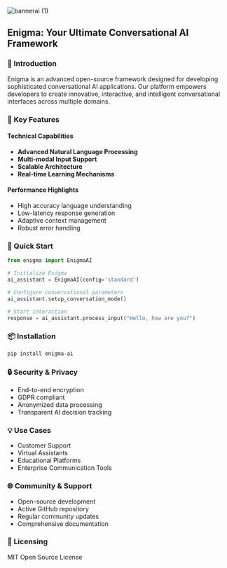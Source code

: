 
![bannerai (1)](https://github.com/user-attachments/assets/25ef3a43-5559-4073-ab69-74398ba610d6)

## Enigma: Your Ultimate Conversational AI Framework

### 🤖 Introduction

Enigma is an advanced open-source framework designed for developing sophisticated conversational AI applications. Our platform empowers developers to create innovative, interactive, and intelligent conversational interfaces across multiple domains.

### 🌟 Key Features

#### Technical Capabilities
- **Advanced Natural Language Processing**
- **Multi-modal Input Support**
- **Scalable Architecture**
- **Real-time Learning Mechanisms**

#### Performance Highlights
- High accuracy language understanding
- Low-latency response generation
- Adaptive context management
- Robust error handling

### 🚀 Quick Start

```python
from enigma import EnigmaAI

# Initialize Enigma
ai_assistant = EnigmaAI(config='standard')

# Configure conversational parameters
ai_assistant.setup_conversation_mode()

# Start interaction
response = ai_assistant.process_input("Hello, how are you?")
```

### 📦 Installation

```bash
pip install enigma-ai
```

### 🔒 Security & Privacy

- End-to-end encryption
- GDPR compliant
- Anonymized data processing
- Transparent AI decision tracking

### 💡 Use Cases

- Customer Support
- Virtual Assistants
- Educational Platforms
- Enterprise Communication Tools

### 🌐 Community & Support

- Open-source development
- Active GitHub repository
- Regular community updates
- Comprehensive documentation

### 📃 Licensing

MIT Open Source License

